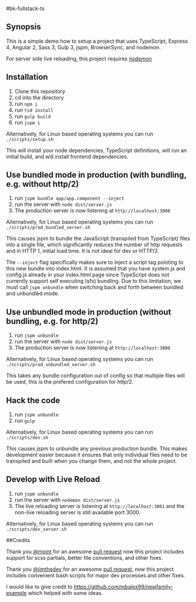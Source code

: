 #bk-fullstack-ts

## Synopsis

This is a simple demo how to setup a project that uses TypeScript, Express 4, Angular 2, Sass 3, Gulp 3, jspm, BrowserSync, and nodemon.

For server side live reloading, this project requires [nodemon](https://github.com/remy/nodemon)

## Installation
1. Clone this repository
2. cd into the directory
3. run `npm i`
4. run `tsd install`
4. run `gulp build`
5. run `jspm i`

Alternatively, for Linux based operating systems you can run `./scripts/setup.sh`

This will install your node dependencies, TypeScript definitions, will run an initial build, and will install frontend dependencies. 

## Use bundled mode in production (with bundling, e.g. without http/2)
1. run `jspm bundle app/app.component --inject`
2. run the server with `node dist/server.js`
3. The production server is now listening at `http://localhost:3000`

Alternatively, for Linux based operating systems you can run `./scripts/prod_bundled_server.sh`

This causes jspm to bundle the JavaScript (transpiled from TypeScript) files into a single file,
which significantly reduces the number of http requests and in HTTP 1, initial load time. It is not ideal for dev or HTTP/2.

The `--inject` flag specifically makes sure to inject a script tag pointing to this new bundle into index.html. It is assumed that you have system.js and config.js already in your index.html page since TypeScript does not currently support self executing (sfx) bundling. Due to this limitation, we must call `jspm unbundle` when switching back and forth between bundled and unbundled mode. 

## Use unbundled mode in production (without bundling, e.g. for http/2)
1. run `jspm unbundle` 
2. run the server with `node dist/server.js`
3. The production server is now listening at `http://localhost:3000`

Alternatively, for Linux based operating systems you can run `./scripts/prod_unbundled_server.sh`

This takes any bundle configuration out of config so that multiple files will be used, this is the prefered configuration for http/2.

## Hack the code
1. run `jspm unbundle`
2. run `gulp`

Alternatively, for Linux based operating systems you can run `./scripts/dev.sh`

This causes jspm to unbundle any previous production bundle. This makes development easier because it ensures that only individual files need to be transpiled and built when you change them, and not the whole project.

## Develop with Live Reload
1. run `jspm unbundle`
2. run the server with `nodemon dist/server.js`
3. The live reloading server is listening at `http://localhost:3001` and the
non-live reloading server is still available port 3000.

Alternatively, for Linux based operating systems you can run `./scripts/dev_server.sh`

##Credits

Thank you [@mpint](https://github.com/mpint) for an awesome [pull request](https://github.com/bkinsey808/bk-fullstack-ts/pull/9)
now this project includes support for scss partials, better file conventions, and other fixes.

Thank you [@jimthedev](https://github.com/jimthedev) for an awesome [pull request](https://github.com/bkinsey808/bk-fullstack-ts/pull/2),
now this project includes convenient bash scripts for major dev processes and other fixes.

I would like to give credit to https://github.com/mbalex99/newfamily-example which helped with some ideas.
